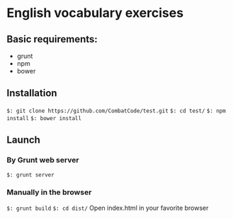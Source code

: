 # English vocabulary exercises

## Basic requirements:

 - grunt
 - npm
 - bower

## Installation
 
```$: git clone https://github.com/CombatCode/test.git```
```$: cd test/```
```$: npm install```
```$: bower install```

## Launch

### By Grunt web server
```$: grunt server```

### Manually in the browser
```$: grunt build```
```$: cd dist/```
Open index.html in your favorite browser
